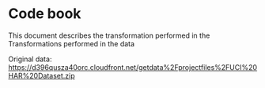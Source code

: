 # Code book

This document describes the transformation performed in the 
Transformations performed in the data

Original data: https://d396qusza40orc.cloudfront.net/getdata%2Fprojectfiles%2FUCI%20HAR%20Dataset.zip
